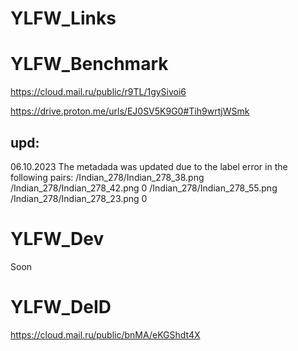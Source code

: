 # YLFW_Links

# YLFW_Benchmark
https://cloud.mail.ru/public/r9TL/1gySivoi6

https://drive.proton.me/urls/EJ0SV5K9G0#Tih9wrtjWSmk

## upd:
06.10.2023 The metadada was updated due to the label error in the following pairs:
/Indian_278/Indian_278_38.png /Indian_278/Indian_278_42.png 0
/Indian_278/Indian_278_55.png /Indian_278/Indian_278_23.png 0

# YLFW_Dev
Soon

# YLFW_DeID
https://cloud.mail.ru/public/bnMA/eKGShdt4X
